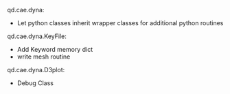 

qd.cae.dyna:
- Let python classes inherit wrapper classes for additional python routines

qd.cae.dyna.KeyFile:
 - Add Keyword memory dict
 - write mesh routine

qd.cae.dyna.D3plot:
- Debug Class
